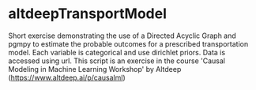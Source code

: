 # altdeepTransportModel
Short exercise demonstrating the use of a Directed Acyclic Graph and pgmpy to estimate the probable outcomes for a prescribed transportation model. Each variable is categorical and use dirichlet priors. Data is accessed using url. 
This script is an exercise in the course 'Causal Modeling in Machine Learning Workshop' by Altdeep (https://www.altdeep.ai/p/causalml)
